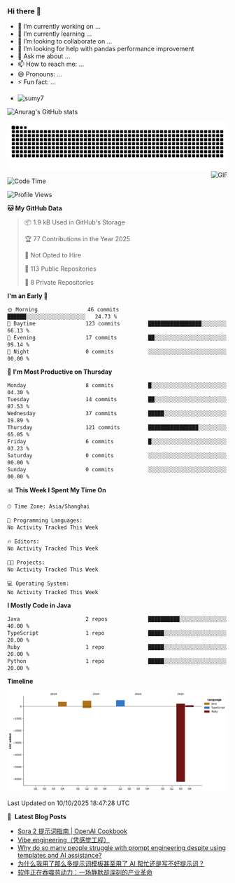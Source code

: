 ### Hi there 👋
<!--
**alloevil/alloevil** is a ✨ _special_ ✨ repository because its `README.md` (this file) appears on your GitHub profile.

Here are some ideas to get you started:

- 🔭 I’m currently working on ...
- 🌱 I’m currently learning ...
- 👯 I’m looking to collaborate on ...
- 🤔 I’m looking for help with ...
- 💬 Ask me about ...
- 📫 How to reach me: ...
- 😄 Pronouns: ...
- ⚡ Fun fact: ...
-->

- 🔭 I’m currently working on ...
- 🌱 I’m currently learning ...
- 👯 I’m looking to collaborate on ...
- 🤔 I’m looking for help with pandas performance improvement
- 💬 Ask me about ...
- 📫 How to reach me: ...
- 😄 Pronouns: ...
- ⚡ Fun fact: ...
  
+ ![sumy7](https://komarev.com/ghpvc/?username=alloevil)

![Anurag's GitHub stats](https://github-readme-stats.vercel.app/api?username=alloevil&show_icons=true&bg_color=00000000)

<picture align="center">
  <source media="(prefers-color-scheme: dark)" srcset="https://github.com/alloevil/alloevil/blob/output/github-contribution-grid-snake.svg">
  <source media="(prefers-color-scheme: dark)" srcset="https://github.com/alloevil/alloevil/blob/output/github-contribution-grid-snake.svg">
  <img alt="github contribution grid snake animation" src="https://github.com/alloevil/alloevil/blob/output/github-contribution-grid-snake.svg">
</picture>

<img align="right" alt="GIF" src="https://raw.githubusercontent.com/JoeyBling/JoeyBling/master/pic/pusheencode.gif" />

<!--START_SECTION:waka-->
![Code Time](http://img.shields.io/badge/Code%20Time-2%2C399%20hrs%2016%20mins-blue)

![Profile Views](http://img.shields.io/badge/Profile%20Views-3-blue)

**🐱 My GitHub Data** 

> 📦 1.9 kB Used in GitHub's Storage 
 > 
> 🏆 77 Contributions in the Year 2025
 > 
> 🚫 Not Opted to Hire
 > 
> 📜 113 Public Repositories 
 > 
> 🔑 8 Private Repositories 
 > 
**I'm an Early 🐤** 

```text
🌞 Morning                46 commits          ██████░░░░░░░░░░░░░░░░░░░   24.73 % 
🌆 Daytime                123 commits         █████████████████░░░░░░░░   66.13 % 
🌃 Evening                17 commits          ██░░░░░░░░░░░░░░░░░░░░░░░   09.14 % 
🌙 Night                  0 commits           ░░░░░░░░░░░░░░░░░░░░░░░░░   00.00 % 
```
📅 **I'm Most Productive on Thursday** 

```text
Monday                   8 commits           █░░░░░░░░░░░░░░░░░░░░░░░░   04.30 % 
Tuesday                  14 commits          ██░░░░░░░░░░░░░░░░░░░░░░░   07.53 % 
Wednesday                37 commits          █████░░░░░░░░░░░░░░░░░░░░   19.89 % 
Thursday                 121 commits         ████████████████░░░░░░░░░   65.05 % 
Friday                   6 commits           █░░░░░░░░░░░░░░░░░░░░░░░░   03.23 % 
Saturday                 0 commits           ░░░░░░░░░░░░░░░░░░░░░░░░░   00.00 % 
Sunday                   0 commits           ░░░░░░░░░░░░░░░░░░░░░░░░░   00.00 % 
```


📊 **This Week I Spent My Time On** 

```text
🕑︎ Time Zone: Asia/Shanghai

💬 Programming Languages: 
No Activity Tracked This Week

🔥 Editors: 
No Activity Tracked This Week

🐱‍💻 Projects: 
No Activity Tracked This Week

💻 Operating System: 
No Activity Tracked This Week
```

**I Mostly Code in Java** 

```text
Java                     2 repos             ██████████░░░░░░░░░░░░░░░   40.00 % 
TypeScript               1 repo              █████░░░░░░░░░░░░░░░░░░░░   20.00 % 
Ruby                     1 repo              █████░░░░░░░░░░░░░░░░░░░░   20.00 % 
Python                   1 repo              █████░░░░░░░░░░░░░░░░░░░░   20.00 % 
```



**Timeline**

![Lines of Code chart](https://raw.githubusercontent.com/alloevil/alloevil/main/assets/bar_graph.png)


 Last Updated on 10/10/2025 18:47:28 UTC
<!--END_SECTION:waka-->

📕 &nbsp;**Latest Blog Posts**
<!-- BLOG-POST-LIST:START -->
- [Sora 2 提示词指南 | OpenAI Cookbook](https://baoyu.io/translations/sora2_prompting_guide)
- [Vibe engineering（凭感觉工程）](https://baoyu.io/translations/vibe-engineering)
- [Why do so many people struggle with prompt engineering despite using templates and AI assistance?](https://baoyu.io/blog/why-people-struggle-with-prompt-engineering)
- [为什么我用了那么多提示词模板甚至用了 AI 帮忙还是写不好提示词？](https://baoyu.io/blog/why-i-cant-write-good-prompts-with-ai-and-templates)
- [软件正在吞噬劳动力：一场静默却深刻的产业革命](https://baoyu.io/blog/software-is-eating-labor)
<!-- BLOG-POST-LIST:END -->

